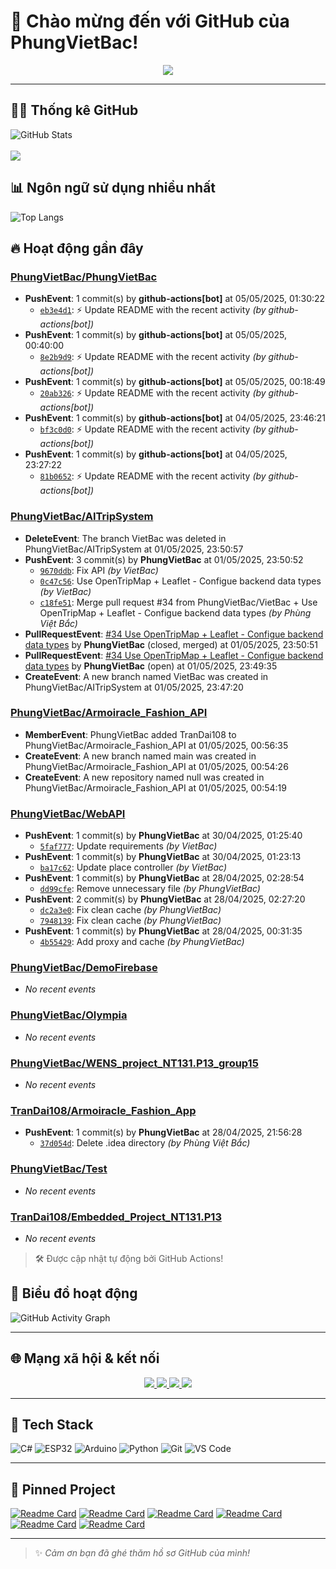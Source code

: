 # 👋 Chào mừng đến với GitHub của PhungVietBac!

<p align="center">
  <img src="https://readme-typing-svg.demolab.com/?lines=Welcome+to+my+GitHub!;I+love+Programming;AI+%7C+FullStack+%7C+Android+%7C+Desktop;Let's+build+something+awesome!&center=true&width=500&height=45&color=F7971E&vCenter=true&size=22">
</p>

---

## 🧑‍💻 Thống kê GitHub

![GitHub Stats](https://github-readme-stats.vercel.app/api?username=PhungVietBac&show_icons=true&theme=radical)
<br><br>
![](https://nirzak-streak-stats.vercel.app/?user=PhungVietBac&theme=radical)

## 📊 Ngôn ngữ sử dụng nhiều nhất

![Top Langs](https://github-readme-stats.vercel.app/api/top-langs/?username=PhungVietBac&layout=compact&theme=radical)

## 🔥 Hoạt động gần đây

<!--START_SECTION:activity-->
### [PhungVietBac/PhungVietBac](https://github.com/PhungVietBac/PhungVietBac)
- **PushEvent**: 1 commit(s) by **github-actions[bot]** at 05/05/2025, 01:30:22
  - [`eb3e4d1`](https://github.com/PhungVietBac/PhungVietBac/commit/eb3e4d1c220e321884f0463219e302ccf6ba9e34): ⚡ Update README with the recent activity _(by github-actions[bot])_
- **PushEvent**: 1 commit(s) by **github-actions[bot]** at 05/05/2025, 00:40:00
  - [`8e2b9d9`](https://github.com/PhungVietBac/PhungVietBac/commit/8e2b9d90e57ed46bab0255bbc77a30022e8db908): ⚡ Update README with the recent activity _(by github-actions[bot])_
- **PushEvent**: 1 commit(s) by **github-actions[bot]** at 05/05/2025, 00:18:49
  - [`20ab326`](https://github.com/PhungVietBac/PhungVietBac/commit/20ab3262270c9f65a0d599573603d40f356153f3): ⚡ Update README with the recent activity _(by github-actions[bot])_
- **PushEvent**: 1 commit(s) by **github-actions[bot]** at 04/05/2025, 23:46:21
  - [`bf3c0d0`](https://github.com/PhungVietBac/PhungVietBac/commit/bf3c0d07c92de03395e60f69950b4222b8c342b1): ⚡ Update README with the recent activity _(by github-actions[bot])_
- **PushEvent**: 1 commit(s) by **github-actions[bot]** at 04/05/2025, 23:27:22
  - [`81b0652`](https://github.com/PhungVietBac/PhungVietBac/commit/81b0652fef3ffd3b2cbe6aa9750166052e65244a): ⚡ Update README with the recent activity _(by github-actions[bot])_

### [PhungVietBac/AITripSystem](https://github.com/PhungVietBac/AITripSystem)
- **DeleteEvent**: The branch VietBac was deleted in PhungVietBac/AITripSystem at 01/05/2025, 23:50:57
- **PushEvent**: 3 commit(s) by **PhungVietBac** at 01/05/2025, 23:50:52
  - [`9670ddb`](https://github.com/PhungVietBac/AITripSystem/commit/9670ddb3ea33d6e4a8da63a5408e7b6f74e0249e): Fix API _(by VietBac)_
  - [`0c47c56`](https://github.com/PhungVietBac/AITripSystem/commit/0c47c56ec5e742e465ba066145e05df62d1cc3f7): Use OpenTripMap + Leaflet - Configue backend data types _(by VietBac)_
  - [`c18fe51`](https://github.com/PhungVietBac/AITripSystem/commit/c18fe5109d7cfcf774bd1c02c0ec527bc7f71a2c): Merge pull request #34 from PhungVietBac/VietBac + Use OpenTripMap + Leaflet - Configue backend data types _(by Phùng Việt Bắc)_
- **PullRequestEvent**: [#34 Use OpenTripMap + Leaflet - Configue backend data types](https://github.com/PhungVietBac/AITripSystem/pull/34) by **PhungVietBac** (closed, merged) at 01/05/2025, 23:50:51
- **PullRequestEvent**: [#34 Use OpenTripMap + Leaflet - Configue backend data types](https://github.com/PhungVietBac/AITripSystem/pull/34) by **PhungVietBac** (open) at 01/05/2025, 23:49:35
- **CreateEvent**: A new branch named VietBac was created in PhungVietBac/AITripSystem at 01/05/2025, 23:47:20

### [PhungVietBac/Armoiracle_Fashion_API](https://github.com/PhungVietBac/Armoiracle_Fashion_API)
- **MemberEvent**: PhungVietBac added TranDai108 to PhungVietBac/Armoiracle_Fashion_API at 01/05/2025, 00:56:35
- **CreateEvent**: A new branch named main was created in PhungVietBac/Armoiracle_Fashion_API at 01/05/2025, 00:54:26
- **CreateEvent**: A new repository named null was created in PhungVietBac/Armoiracle_Fashion_API at 01/05/2025, 00:54:19

### [PhungVietBac/WebAPI](https://github.com/PhungVietBac/WebAPI)
- **PushEvent**: 1 commit(s) by **PhungVietBac** at 30/04/2025, 01:25:40
  - [`5faf777`](https://github.com/PhungVietBac/WebAPI/commit/5faf7770e7e3088250d1e5640c30a6bbac99c82c): Update requirements _(by VietBac)_
- **PushEvent**: 1 commit(s) by **PhungVietBac** at 30/04/2025, 01:23:13
  - [`ba17c62`](https://github.com/PhungVietBac/WebAPI/commit/ba17c62ca0593ebac5ecb17192ae43d6add8dce0): Update place controller _(by VietBac)_
- **PushEvent**: 1 commit(s) by **PhungVietBac** at 28/04/2025, 02:28:54
  - [`dd99cfe`](https://github.com/PhungVietBac/WebAPI/commit/dd99cfeebae02a0c851129cadc978173b184584e): Remove unnecessary file _(by PhungVietBac)_
- **PushEvent**: 2 commit(s) by **PhungVietBac** at 28/04/2025, 02:27:20
  - [`dc2a3e0`](https://github.com/PhungVietBac/WebAPI/commit/dc2a3e08a0754bea523774b09ceaf5c53747e353): Fix clean cache _(by PhungVietBac)_
  - [`7948139`](https://github.com/PhungVietBac/WebAPI/commit/7948139c96a3660737a2b7ab0c9894ce784a8537): Fix clean cache _(by PhungVietBac)_
- **PushEvent**: 1 commit(s) by **PhungVietBac** at 28/04/2025, 00:31:35
  - [`4b55429`](https://github.com/PhungVietBac/WebAPI/commit/4b55429f7ecbd428b7b5c6294f937c85c5818943): Add proxy and cache _(by PhungVietBac)_

### [PhungVietBac/DemoFirebase](https://github.com/PhungVietBac/DemoFirebase)
- _No recent events_

### [PhungVietBac/Olympia](https://github.com/PhungVietBac/Olympia)
- _No recent events_

### [PhungVietBac/WENS_project_NT131.P13_group15](https://github.com/PhungVietBac/WENS_project_NT131.P13_group15)
- _No recent events_

### [TranDai108/Armoiracle_Fashion_App](https://github.com/TranDai108/Armoiracle_Fashion_App)
- **PushEvent**: 1 commit(s) by **PhungVietBac** at 28/04/2025, 21:56:28
  - [`37d054d`](https://github.com/TranDai108/Armoiracle_Fashion_App/commit/37d054d992043f49d32547b53eaacf947478599a): Delete .idea directory _(by Phùng Việt Bắc)_

### [PhungVietBac/Test](https://github.com/PhungVietBac/Test)
- _No recent events_

### [TranDai108/Embedded_Project_NT131.P13](https://github.com/TranDai108/Embedded_Project_NT131.P13)
- _No recent events_

<!--END_SECTION:activity-->

> 🛠️ Được cập nhật tự động bởi GitHub Actions!

## 🧭 Biểu đồ hoạt động

![GitHub Activity Graph](https://github-readme-activity-graph.vercel.app/graph?username=PhungVietBac&theme=github-compact)

---

## 🌐 Mạng xã hội & kết nối

<p align="center">
  <a href="https://www.linkedin.com/in/b%E1%BA%AFc-ph%C3%B9ng-vi%E1%BB%87t-396674298/" target="_blank">
    <img src="https://img.shields.io/badge/-LinkedIn-0077B5?style=for-the-badge&logo=linkedin&logoColor=white" />
  </a>
  <a href="mailto:bacphungviet@gmail.com">
    <img src="https://img.shields.io/badge/-Gmail-D14836?style=for-the-badge&logo=gmail&logoColor=white" />
  </a>
  <a href="https://github.com/PhungVietBac">
    <img src="https://img.shields.io/badge/-GitHub-181717?style=for-the-badge&logo=github&logoColor=white" />
  </a>
  <a href="https://www.facebook.com/bac.phungviet.92" target="_blank">
    <img src="https://img.shields.io/badge/-Facebook-1877F2?style=for-the-badge&logo=facebook&logoColor=white" />
  </a>
</p>

---

## 🧰 Tech Stack

![C#](https://img.shields.io/badge/-CSharp-239120?style=flat&logo=c-sharp&logoColor=white)
![ESP32](https://img.shields.io/badge/-ESP32-FF5722?style=flat&logo=esphome&logoColor=white)
![Arduino](https://img.shields.io/badge/-Arduino-00979D?style=flat&logo=arduino&logoColor=white)
![Python](https://img.shields.io/badge/-Python-3776AB?style=flat&logo=python&logoColor=white)
![Git](https://img.shields.io/badge/-Git-F05032?style=flat&logo=git&logoColor=white)
![VS Code](https://img.shields.io/badge/-VSCode-007ACC?style=flat&logo=visual-studio-code&logoColor=white)

---

## 📌 Pinned Project

[![Readme Card](https://github-readme-stats.vercel.app/api/pin/?username=PhungVietBac&repo=AITripSystem&theme=radical)](https://github.com/PhungVietBac/AITripSystem)
[![Readme Card](https://github-readme-stats.vercel.app/api/pin/?username=PhungVietBac&repo=WebAPI&theme=radical)](https://github.com/PhungVietBac/WebAPI)
[![Readme Card](https://github-readme-stats.vercel.app/api/pin/?username=PhungVietBac&repo=Armoiracle_Fashion_API&theme=radical)](https://github.com/PhungVietBac/Armoiracle_Fashion_API)
[![Readme Card](https://github-readme-stats.vercel.app/api/pin/?username=PhungVietBac&repo=Olympia&theme=radical)](https://github.com/PhungVietBac/Olympia)
[![Readme Card](https://github-readme-stats.vercel.app/api/pin/?username=PhungVietBac&repo=WENS_project_NT131.P13_group15&theme=radical)](https://github.com/PhungVietBac/WENS_project_NT131.P13_group15)
[![Readme Card](https://github-readme-stats.vercel.app/api/pin/?username=TranDai108&repo=Armoiracle_Fashion_App&theme=radical)](https://github.com/TranDai108/Armoiracle_Fashion_App)

---

> ✨ *Cảm ơn bạn đã ghé thăm hồ sơ GitHub của mình!*
